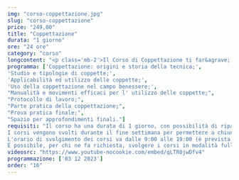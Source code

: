 ```yaml
---
img: "corso-coppettazione.jpg"
slug: "corso-coppettazione"
price: "249,00"
title: "Coppettazione"
durata: "1 giorno"
ore: "24 ore"
category: "corso"
longcontent: "<p class='mb-2'>Il Corso di Coppettazione ti far&agrave; conoscere questa antica tecnica originaria della medicina tradizionale cinese e sempre più apprezzata in occidente, che si basa sull&apos;uso di piccole coppette (di materiali e dimensioni variabili) che vengono applicate con precisione e criterio su determinate zone del corpo, creando un effetto ventosa.</p> <p>Al corso di <b>Coppettazione</b> di Tao - Scuola Nazionale di Massaggio scoprirai come usare al meglio questo strumento:</p> <ul> <li class='my-2'><b>per un beneficio generale:</b> migliora la circolazione e il sistema nervoso autonomo, depura e disintossica l&apos;organismo, rinforza il sistema immunitario;</li> <li><b>per un beneficio locale:</b> allevia il dolore, scioglie le tensioni muscolari, tonifica la pelle e i muscoli.</li> </ul> <p class='my-2'>Imparerai sia la tecnica &apos;statica&apos;, con le coppette fisse sulla pelle, sia la tecnica &apos;dinamica&apos;, con le coppette che scivolano sulla pelle oliata.</p> <p  class='mb-2'>La coppettazione è indicata per trattare le sindromi dolorose e le sindromi depressive con forte ansia, ma anche per mobilizzare i tessuti in caso di immobilizzazione prolungata.</p> <p>La coppettazione si può usare sia nel settore estetico che terapeutico, integrando i trattamenti anticellulite, decontratturanti e del sistema linfatico o fasciale, oltre a offrire numerosi vantaggi nel campo del benessere olistico.</p>"
programma: ['Coppettazione: origini e storia della tecnica;',
'Studio e tipologie di coppette;',
'Applicabilità ed utilizzo delle coppette;',
'Uso della coppettazione nel campo benessere;',
"Manualità e movimenti efficaci per l' utilizzo delle coppette;",
"Protocollo di lavoro;",
"Parte pratica della coppettazione;",
"Prova pratica finale;",
"Spazio per approfondimenti finali."]
requisiti: "Il corso ha una durata di 1 giorno, con possibilità di ripasso dello stesso in modo del tutto gratuito.
I corsi vengono svolti durante il fine settimana per permettere a chiunque, anche a chi ha già un'occupazione, di poter frequentare.
L'orario di svolgimento dei corsi va dalle 9:00 alle 19:00 (è prevista la pausa pranzo).
È possibile, per chi ne fa richiesta, svolgere i corsi in modalità full immersion (modalità consigliata solo a chi ha poco tempo a disposizione ed ha già dimestichezza con le tecniche di massaggio)."
videosrc: "https://www.youtube-nocookie.com/embed/qLTR0jwDfv4"
programmazione: ['03 12 2023']    
order: "16"
---
```

